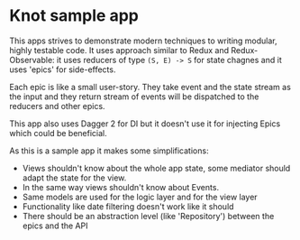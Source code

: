 # Knot sample app

This apps strives to demonstrate modern techniques to writing modular, highly testable code. It uses approach similar to
Redux and Redux-Observable: it uses reducers of type `(S, E) -> S` for state chagnes and it uses 'epics' for side-effects.

Each epic is like a small user-story. They take event and the state stream as the input and they return stream of events
will be dispatched to the reducers and other epics.

This app also uses Dagger 2 for DI but it doesn't use it for injecting Epics which could be beneficial.

As this is a sample app it makes some simplifications:
 * Views shouldn't know about the whole app state, some mediator should adapt the state for the view.
 * In the same way views shouldn't know about Events.
 * Same models are used for the logic layer and for the view layer
 * Functionality like date filtering doesn't work like it should
 * There should be an abstraction level (like 'Repository') between the epics and the API
